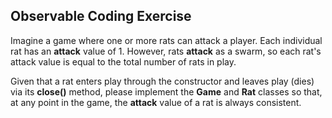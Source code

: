 ## Observable Coding Exercise
Imagine a game where one or more rats can attack a player. 
Each individual rat has an **attack** value of 1. 
However, rats **attack** as a swarm, so each rat's attack 
value is equal to the total number of rats in play.

Given that a rat enters play through the constructor and leaves play (dies)
via its **close()**  method, please implement the **Game** and **Rat** classes so that, 
at any point in the game, the **attack**  value of a rat is always consistent.